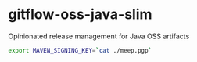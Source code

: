 # gitflow-oss-java-slim

Opinionated release management for Java OSS artifacts

```bash
export MAVEN_SIGNING_KEY=`cat ./meep.pgp`
```
